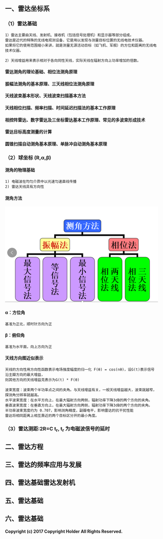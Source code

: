 
## 一、雷达坐标系

### （1）雷达基础
    1）雷达主要由天线、发射机、接收机（包括信号处理机）和显示器等部分组成。
    雷达是近代的特殊的无线电观测设备，它是用以发现与测量目标位置的无线电技术仪器。
    如果将它的使用范围缩小来讲，就是测量无源活动目标（如飞机、军舰）的方位和距离的无线电技术仪器。

    2）天线增益用来表示相对于各向同性天线，实际天线在辐射方向上功率增加的倍数。


#### 雷达测角的理论基础、相位法测角原理
#### 振幅法测角的基本原理、三天线相位法测角原理
#### 天线波束基本形状、天线波束扫描基本方法
#### 天线相位扫描、频率扫描、时间延迟扫描法的基本工作原理
#### 相控阵雷达、数字雷达及三坐标雷达基本工作原理、常见的多波束形成技术
#### 雷达目标高度测量的计算
#### 圆锥扫描自动测角基本原理、单脉冲自动测角基本原理

### （2）球坐标 (R,α,β)
#### 测角的物理基础
    1) 电磁波在均匀介质中以光速匀速直线传播
    2) 雷达天线具有方向性
#### 测角方法
![AaronSwartz](https://github.com/2013040102059/mmwRadar-Simulation/blob/master/RadarPri/Pic1/Measuringangle.png)


#### α：方位角
    基准为正北，顺时针方向为正


#### β：俯仰角
    基准为水平面，向上方向为正

#### 天线方向图近似表示
    天线的方向性用方向性函数表示电场强度幅度的归一化 F(θ) = cos(nθ)，设G(t)表示信号沿主瓣方向的最大增益，
    则其他方向的天线增益克表示为G(t) * F(θ)

    波束宽度：波束两个半功率点之间的夹角。与天线增益有关，一般天线增益越大，波束就越窄，探测角分辨率就越高。
    水平波束宽度：在水平方向上，在最大辐射方向两侧，辐射功率下降3dB的两个方向的夹角。
    垂直波束宽度：在垂直方向上，在最大辐射方向两侧，辐射功率下降3dB的两个方向的夹角。
    半功率波束宽度约为 0.707，影响测角精度，副瓣电平，影响雷达的抗干扰性能
    雷达将相同距离上相互靠近的两个目标区分开的最小角度。






### （3）雷达测距:2R=C t<sub>r</sub>, t<sub>r</sub> 为电磁波信号的延时

## 二、雷达方程
## 三、雷达的频率应用与发展
## 四、雷达基础雷达发射机
## 五、雷达基础
## 六、雷达基础

#### Copyright (c) 2017 Copyright Holder All Rights Reserved.
